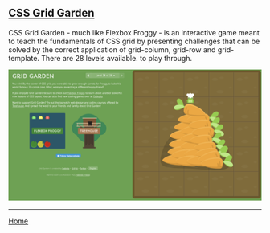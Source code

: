 ## [CSS Grid Garden](https://cssgridgarden.com/)

CSS Grid Garden - much like Flexbox Froggy - is an interactive game meant to teach the fundamentals of CSS grid by presenting challenges that can be solved by the correct application of grid-column, grid-row and grid-template.  There are 28 levels available. to play through.

<img src="../img/Grid Garden.png" />

---
[Home](https://jchinzi.github.io/reading-notes/)
